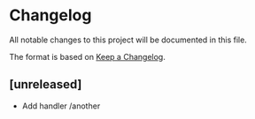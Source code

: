 # Changelog

All notable changes to this project will be documented in this file.
 
The format is based on [Keep a Changelog](http://keepachangelog.com/).

## [unreleased]

- Add handler /another